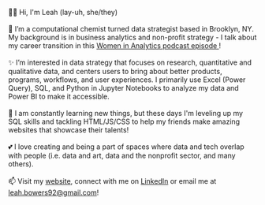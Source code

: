 👋🏼 Hi, I'm Leah (lay-uh, she/they)
<br>
<br>
🔷 I’m a computational chemist turned data strategist based in Brooklyn, NY. My background is in business analytics and non-profit strategy - I talk about my career transition in this <a href = "https://www.womeninanalytics.com/podcast-episodes/ep12" target="_blank"> Women in Analytics podcast episode </a>!
<br>
<br>
✨ I’m interested in data strategy that focuses on research, quantitative and qualitative data, and centers users to bring about better products, programs, workflows, and user experiences. I primarily use Excel (Power Query), SQL, and Python in Jupyter Notebooks to analyze my data and Power BI to make it accessible.
<br>
<br>
🌱 I am constantly learning new things, but these days I'm leveling up my SQL skills and tackling HTML/JS/CSS to help my friends make amazing websites that showcase their talents!
<br>
<br>
💕 I love creating and being a part of spaces where data and tech overlap with people (i.e. data and art, data and the nonprofit sector, and many others).
<br>
<br>
📫 Visit my <a href= "https://www.leahmrbowers.com/" target="_blank">website</a>, connect with me on <a href="https://www.linkedin.com/in/lmrb/" target="_blank">LinkedIn</a> or email me at leah.bowers92@gmail.com! 

